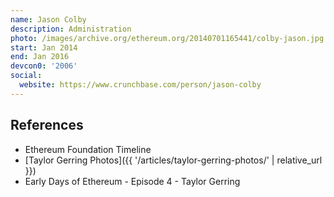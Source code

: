 ```yaml
---
name: Jason Colby
description: Administration
photo: /images/archive.org/ethereum.org/20140701165441/colby-jason.jpg
start: Jan 2014
end: Jan 2016
devcon0: '2006'
social:
  website: https://www.crunchbase.com/person/jason-colby
---
```


## References



- Ethereum Foundation Timeline
- [Taylor Gerring Photos]({{ '/articles/taylor-gerring-photos/' | relative_url }})
- Early Days of Ethereum - Episode 4 - Taylor Gerring